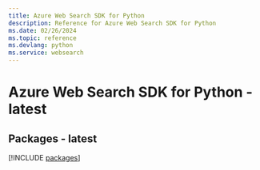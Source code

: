 ```yaml
---
title: Azure Web Search SDK for Python
description: Reference for Azure Web Search SDK for Python
ms.date: 02/26/2024
ms.topic: reference
ms.devlang: python
ms.service: websearch
---
```

# Azure Web Search SDK for Python - latest
## Packages - latest
[!INCLUDE [packages](web-search-index.md)]